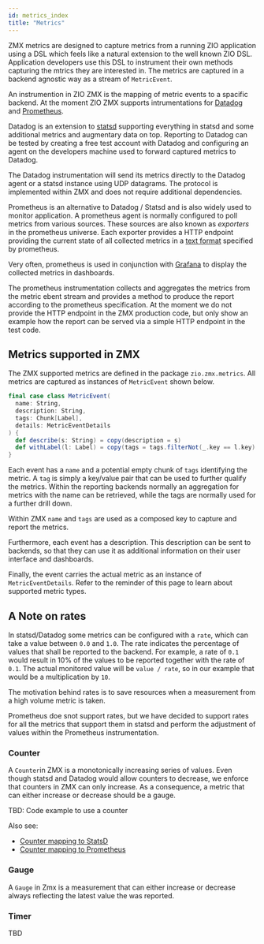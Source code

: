 ```yaml
---
id: metrics_index
title: "Metrics"
---
```

ZMX metrics are designed to capture metrics from a running ZIO application using a DSL which feels like a natural extension to the well known
ZIO DSL. Application developers use this DSL to instrument their own methods capturing the mtrics they are interested in. The metrics are captured
in a backend agnostic way as a stream of `MetricEvent`. 

An instrumention in ZIO ZMX is the mapping of metric events to a spacific backend. At the moment ZIO ZMX supports intrumentations for 
[Datadog](https://www.datadoghq.com/) and [Prometheus](https://prometheus.io).

Datadog is an extension to [statsd](https://github.com/statsd/statsd) supporting everything in statsd and some additional metrics and 
augmentary data on top. Reporting to Datadog can be tested by creating a free test account with Datadog and configuring an agent on the 
developers machine used to forward captured metrics to Datadog. 

The Datadog instrumentation will send its metrics directly to the Datadog agent or a statsd instance using UDP datagrams. The protocol is 
implemented within ZMX and does not require additional dependencies. 

Prometheus is an alternative to Datadog / Statsd and is also widely used to monitor application. A prometheus agent is normally configured 
to poll metrics from various sources. These sources are also known as _exporters_ in the prometheus universe. Each exporter provides a HTTP 
endpoint providing the current state of all collected metrics in a [text format](https://prometheus.io/docs/instrumenting/exposition_formats/)
specified by prometheus. 

Very often, prometheus is used in conjunction with [Grafana](https://grafana.com/) to display the collected metrics in dashboards.

The prometheus instrumentation collects and aggregates the metrics from the metric ebent stream and provides a method to produce the report 
according to the prometheus specification. At the moment we do not provide the HTTP endpoint in the ZMX production code, but only show an 
example how the report can be served via a simple HTTP endpoint in the test code. 

## Metrics supported in ZMX

The ZMX supported metrics are defined in the package `zio.zmx.metrics`. All metrics are captured as instances of `MetricEvent` shown below. 

```scala
final case class MetricEvent(
  name: String,
  description: String,
  tags: Chunk[Label],
  details: MetricEventDetails
) {
  def describe(s: String) = copy(description = s)
  def withLabel(l: Label) = copy(tags = tags.filterNot(_.key == l.key) ++ Chunk(l))
}
```

Each event has a `name` and a potential empty chunk of `tags` identifying the metric. A `tag` is simply a key/value pair that can be used
to further qualify the metrics. Within the reporting backends normally an aggregation for metrics with the name can be retrieved, while 
the tags are normally used for a further drill down. 

Within ZMX `name` and `tags` are used as a composed key to capture and report the metrics. 

Furthermore, each event has a description. This description can be sent to backends, so that they can use it as additional information 
on their user interface and dashboards.

Finally, the event carries the actual metric as an instance of `MetricEventDetails`. Refer to the reminder of this page to learn about supported 
metric types.

## A Note on rates

In statsd/Datadog some metrics can be configured with a `rate`, which can take a value between `0.0` and `1.0`. The rate indicates the percentage of values 
that shall be reported to the backend. For example, a rate of `0.1` would result in 10% of the values to be reported together with the rate of `0.1`. The actual
monitored value will be `value / rate`, so in our example that would be a multiplication by `10`. 

The motivation behind rates is to save resources when a measurement from a high volume metric is taken. 

Prometheus doe snot support rates, but we have decided to support rates for all the metrics that support them in statsd and perform the adjustment 
of values within the Prometheus instrumentation. 

### Counter 

A `Counter`in ZMX is a monotonically increasing series of values. Even though statsd and Datadog would allow counters to decrease, we enforce that 
counters in ZMX can only increase. As a consequence, a metric that can either increase or decrease should be a gauge. 

TBD: Code example to use a counter 

Also see:

* [Counter mapping to StatsD](mappings.md#statsd-counter)
* [Counter mapping to Prometheus](mappings.md#prometheus-counter)

### Gauge 

A `Gauge` in Zmx is a measurement that can either increase or decrease always reflecting the latest value the was reported.

### Timer 

TBD
